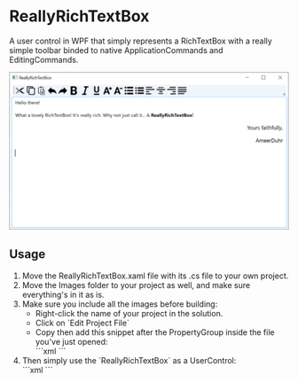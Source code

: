 # ReallyRichTextBox
A user control in WPF that simply represents a RichTextBox with a really simple toolbar binded to native ApplicationCommands and EditingCommands.

![image](./screenshot.png)

## Usage
<ol>
<li>Move the ReallyRichTextBox.xaml file with its .cs file to your own project.</li>
<li>Move the Images folder to your project as well, and make sure everything's in it as is.</li>
<li>Make sure you include all the images before building:
<ul>
<li>Right-click the name of your project in the solution.</li>
<li>Click on `Edit Project File`</li>
<li>Copy then add this snippet after the PropertyGroup inside the file you've just opened:
<br>
```xml
	<ItemGroup>
		<Resource Include="Images\*.png" />
	</ItemGroup>
```
</li>
</ul>
</li>
<li>Then simply use the `ReallyRichTextBox` as a UserControl:
<br>
```xml
<local:ReallyRichTextBox />
```
</li>
</ol>